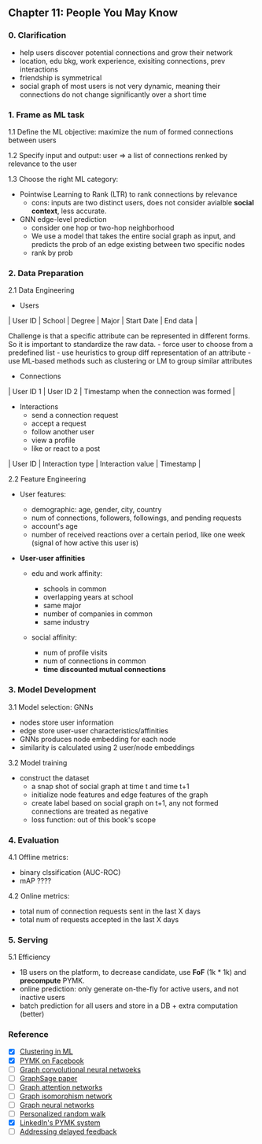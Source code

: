 ## Chapter 11: People You May Know

### 0. Clarification
- help users discover potential connections and grow their network
- location, edu bkg, work experience, exisiting connections, prev interactions
- friendship is symmetrical
- social graph of most users is not very dynamic, meaning their connections do not change significantly over a short time

### 1. Frame as ML task
1.1 Define the ML objective: maximize the num of formed connections between users

1.2 Specify input and output: user => a list of connections renked by relevance to the user

1.3 Choose the right ML category:
- Pointwise Learning to Rank (LTR) to rank connections by relevance
    - cons: inputs are two distinct users, does not consider avialble **social context**, less accurate.
- GNN edge-level prediction
    - consider one hop or two-hop neighborhood
    - We use a model that takes the entire social graph as input, and predicts the prob of an edge existing between two specific nodes
    - rank by prob

### 2. Data Preparation
2.1 Data Engineering
- Users

| User ID | School | Degree | Major | Start Date | End data |

Challenge is that a specific attribute can be represented in different forms. So it is important to standardize the raw data.
    - force user to choose from a predefined list
    - use heuristics to group diff representation of an attribute
    - use ML-based methods such as clustering or LM to group similar attributes

- Connections

| User ID 1 | User ID 2 | Timestamp when the connection was formed |

- Interactions
    - send a connection request
    - accept a request
    - follow another user
    - view a profile
    - like or react to a post
    
| User ID | Interaction type | Interaction value | Timestamp |

2.2 Feature Engineering

- User features:
    - demographic: age, gender, city, country
    - num of connections, followers, followings, and pending requests
    - account's age
    - number of received reactions over a certain period, like one week (signal of how active this user is)

- **User-user affinities**
    - edu and work affinity:
        - schools in common
        - overlapping years at school
        - same major
        - number of companies in common
        - same industry

    - social affinity:
        - num of profile visits
        - num of connections in common
        - **time discounted mutual connections**

### 3. Model Development
3.1 Model selection: GNNs
- nodes store user information
- edge store user-user characteristics/affinities
- GNNs produces node embedding for each node
- similarity is calculated using 2 user/node embeddings

3.2 Model training
- construct the dataset
    - a snap shot of social graph at time t and time t+1
    - initialize node features and edge features of the graph
    - create label based on social graph on t+1, any not formed connections are treated as negative
    - loss function: out of this book's scope

### 4. Evaluation
4.1 Offline metrics:
- binary clssification (AUC-ROC)
- mAP  ????

4.2 Online metrics:
- total num of connection requests sent in the last X days
- total num of requests accepted in the last X days

### 5. Serving
5.1 Efficiency
- 1B users on the platform, to decrease candidate, use **FoF** (1k * 1k) and **precompute** PYMK.
- online prediction: only generate on-the-fly for active users, and not inactive users
- batch prediction for all users and store in a DB + extra computation (better)

### Reference
- [x] [Clustering in ML](https://developers.google.com/machine-learning/clustering/overview)
- [x] [PYMK on Facebook](https://www.youtube.com/watch?v=Xpx5RYNTQvg&t=1823s)
- [ ] [Graph convolutional neural netwoeks](https://tkipf.github.io/graph-convolutional-networks/)
- [ ] [GraphSage paper](https://proceedings.neurips.cc/paper_files/paper/2017/file/5dd9db5e033da9c6fb5ba83c7a7ebea9-Paper.pdf)
- [ ] [Graph attention networks](https://arxiv.org/abs/1710.10903)
- [ ] [Graph isomorphism network](https://arxiv.org/abs/1810.00826)
- [ ] [Graph neural networks](https://distill.pub/2021/gnn-intro/)
- [ ] [Personalized random walk](https://www.youtube.com/watch?v=HbzQzUaJ_9I)
- [x] [LinkedIn's PYMK system](https://engineering.linkedin.com/blog/2021/optimizing-pymk-for-equity-in-network-creation)
- [ ] [Addressing delayed feedback](https://arxiv.org/pdf/1907.06558.pdf)